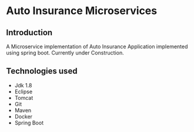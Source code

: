 # Auto Insurance Microservices

## Introduction
A Microservice implementation of Auto Insurance Application implemented using spring boot. Currently under Construction.

## Technologies used
  - Jdk 1.8
  - Eclipse
  - Tomcat
  - Git
  - Maven
  - Docker
  - Spring Boot